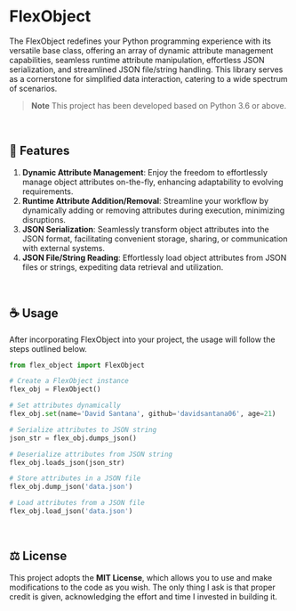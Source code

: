# FlexObject

The FlexObject redefines your Python programming experience with its versatile base class, offering an array of dynamic attribute management capabilities, seamless runtime attribute manipulation, effortless JSON serialization, and streamlined JSON file/string handling. This library serves as a cornerstone for simplified data interaction, catering to a wide spectrum of scenarios.

> **Note**
> This project has been developed based on Python 3.6 or above.

<br />



## :rocket: Features

1. **Dynamic Attribute Management**: Enjoy the freedom to effortlessly manage object attributes on-the-fly, enhancing adaptability to evolving requirements.
2. **Runtime Attribute Addition/Removal**: Streamline your workflow by dynamically adding or removing attributes during execution, minimizing disruptions.
3. **JSON Serialization**: Seamlessly transform object attributes into the JSON format, facilitating convenient storage, sharing, or communication with external systems.
4. **JSON File/String Reading**: Effortlessly load object attributes from JSON files or strings, expediting data retrieval and utilization.

<br />



## :coffee: Usage

After incorporating FlexObject into your project, the usage will follow the steps outlined below.

```Python
from flex_object import FlexObject

# Create a FlexObject instance
flex_obj = FlexObject()

# Set attributes dynamically
flex_obj.set(name='David Santana', github='davidsantana06', age=21)

# Serialize attributes to JSON string
json_str = flex_obj.dumps_json()

# Deserialize attributes from JSON string
flex_obj.loads_json(json_str)

# Store attributes in a JSON file
flex_obj.dump_json('data.json')

# Load attributes from a JSON file
flex_obj.load_json('data.json')
```

<br />



## :balance_scale: License

This project adopts the **MIT License**, which allows you to use and make modifications to the code as you wish. The only thing I ask is that proper credit is given, acknowledging the effort and time I invested in building it.